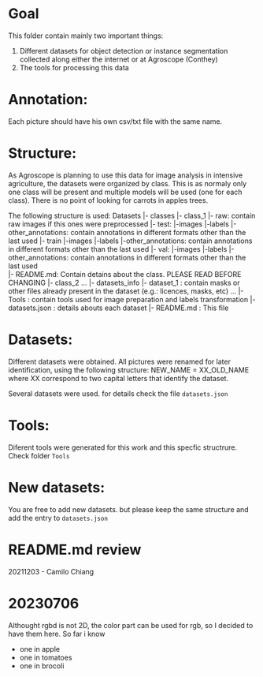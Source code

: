 # Goal
This folder contain mainly two important things:
1. Different datasets for object detection or instance segmentation collected along either the internet or at Agroscope (Conthey)
2. The tools for processing this data

# Annotation:
Each picture should have his own csv/txt file with the same name.

# Structure:
As Agroscope is planning to use this data for image analysis in intensive agriculture, the datasets were organized by class. This is as normaly only one class will be present and multiple models will be used (one for each class). There is no point of looking for carrots in apples trees.

The following structure is used:
Datasets
|- classes
    |- class_1
        |- raw: contain raw images if this ones were preprocessed 
        |- test: 
            |-images
            |-labels
            |-other_annotations: contain annotations in different formats other than the last used
        |- train
            |-images
            |-labels
            |-other_annotations: contain annotations in different formats other than the last used
        |- val:
            |-images
            |-labels
            |-other_annotations: contain annotations in different formats other than the last used        
        |- README.md: Contain detains about the class. PLEASE READ BEFORE CHANGING
    |- class_2
    ...
|- datasets_info
    |- dataset_1 : contain masks or other files already present in the dataset (e.g.: licences, masks, etc)
    ...
|- Tools : contain tools used for image preparation and labels transformation
|- datasets.json : details abouts each dataset
|- README.md : This file


# Datasets:
Different datasets were obtained. All pictures were renamed for later identification, using the following structure:
    NEW_NAME = XX_OLD_NAME
    where XX correspond to two capital letters that identify the dataset.

Several datasets were used. for details check the file `datasets.json`

# Tools:
Diferent tools were generated for this work and this specfic structrure. Check folder `Tools`

# New datasets:
You are free to add new datasets. but please keep the same structure and add the entry to `datasets.json`

# README.md review
20211203 - Camilo Chiang

# 20230706
Althought rgbd is not 2D, the color part can be used for rgb, so I decided to have them here.
So far i know
- one in apple
- one in tomatoes
- one in brocoli 